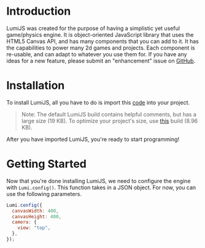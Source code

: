 # Introduction

LumiJS was created for the purpose of having a simplistic yet useful game/physics engine. It is object-oriented JavaScript library that uses the HTML5 Canvas API, and has many components that you can add to it. It has the capabilities to power many 2d games and projects. Each component is re-usable, and can adapt to whatever you use them for. If you have any ideas for a new feature, please submit an "enhancement" issue on [GitHub](https://github.com/FuriousTsunami/LumiJS).

# Installation

To install LumiJS, all you have to do is import this [code](https://cdn.jsdelivr.net/gh/FuriousTsunami/LumiJS/Lumi.js) into your project.

> Note: The default LumiJS build contains helpful comments, but has a large size (19 KB). To optimize your project's size, use [this](https://cdn.jsdelivr.net/gh/FuriousTsunami/LumiJS/Lumi.min.js) build (8.96 KB).

After you have imported LumiJS, you're ready to start programming!

# Getting Started

Now that you're done installing LumiJS, we need to configure the engine with ```Lumi.config()```. This function takes in a JSON object. For now, you can use the following parameters.
```JavaScript
Lumi.config({
  canvasWidth: 400,
  canvasHeight: 400,
  camera: {
    view: "top",
  },
});
```